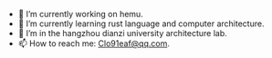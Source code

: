 - 🔭 I’m currently working on hemu.
- 🌱 I’m currently learning rust language and computer architecture.
- 👯 I’m in the hangzhou dianzi university architecture lab.
- 📫 How to reach me: Clo91eaf@qq.com.
